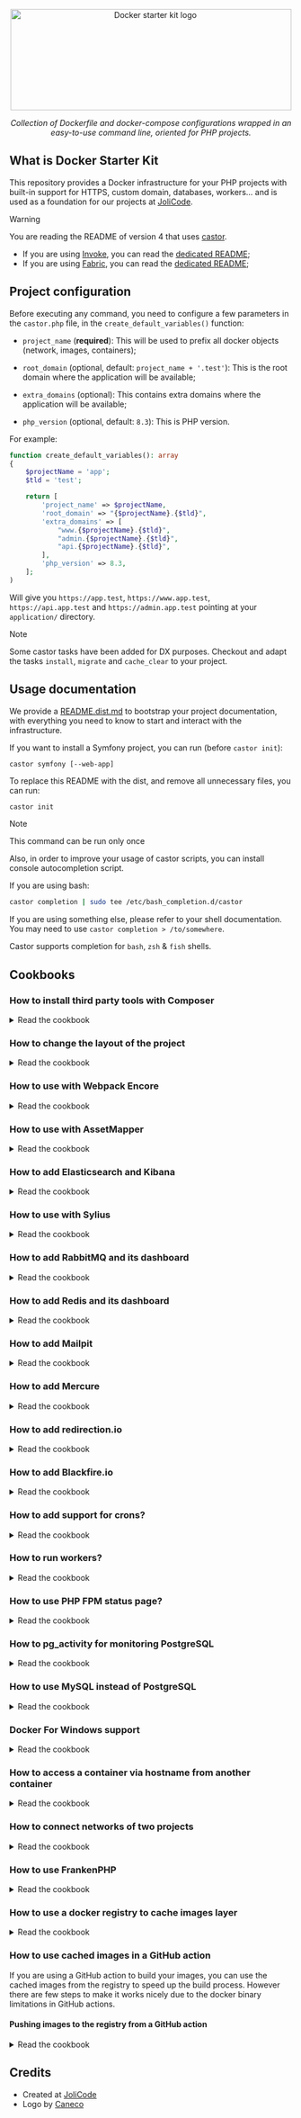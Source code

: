 <p align="center">
    <img width="500" height="180" src="https://jolicode.com/media/original/docker-starter-logo.png" alt="Docker starter kit logo" />
</p>

<p align="center">
    <i>Collection of Dockerfile and docker-compose configurations wrapped in an easy-to-use command line, oriented for PHP projects.</i>
</p>

## What is Docker Starter Kit

This repository provides a Docker infrastructure for your PHP projects with
built-in support for HTTPS, custom domain, databases, workers... and is used as
a foundation for our projects at [JoliCode](https://jolicode.com/).

> [!WARNING]
> You are reading the README of version 4 that uses [castor](https://github.com/jolicode/castor).

* If you are using [Invoke](https://www.pyinvoke.org/), you can read the [dedicated README](https://github.com/jolicode/docker-starter/tree/v3.11.0);
* If you are using [Fabric](https://www.fabfile.org/), you can read the [dedicated README](https://github.com/jolicode/docker-starter/tree/v2.0.0);

## Project configuration

Before executing any command, you need to configure a few parameters in the
`castor.php` file, in the `create_default_variables()` function:

* `project_name` (**required**): This will be used to prefix all docker objects
(network, images, containers);

* `root_domain` (optional, default: `project_name + '.test'`): This is the root
domain where the application will be available;

* `extra_domains` (optional): This contains extra domains where the application
will be available;

* `php_version` (optional, default: `8.3`): This is PHP version.

For example:

```php
function create_default_variables(): array
{
    $projectName = 'app';
    $tld = 'test';

    return [
        'project_name' => $projectName,
        'root_domain' => "{$projectName}.{$tld}",
        'extra_domains' => [
            "www.{$projectName}.{$tld}",
            "admin.{$projectName}.{$tld}",
            "api.{$projectName}.{$tld}",
        ],
        'php_version' => 8.3,
    ];
)
```

Will give you `https://app.test`,  `https://www.app.test`,
`https://api.app.test` and `https://admin.app.test` pointing at your
`application/` directory.

> [!NOTE]
> Some castor tasks have been added for DX purposes. Checkout and adapt
> the tasks `install`, `migrate` and `cache_clear` to your project.

## Usage documentation

We provide a [README.dist.md](./README.dist.md) to bootstrap your project
documentation, with everything you need to know to start and interact with the
infrastructure.

If you want to install a Symfony project, you can run (before `castor init`):

```
castor symfony [--web-app]
```

To replace this README with the dist, and remove all unnecessary files, you can
run:

```bash
castor init
```

> [!NOTE]
> This command can be run only once

Also, in order to improve your usage of castor scripts, you can install console
autocompletion script.

If you are using bash:

```bash
castor completion | sudo tee /etc/bash_completion.d/castor
```

If you are using something else, please refer to your shell documentation. You
may need to use `castor completion > /to/somewhere`.

Castor supports completion for `bash`, `zsh` & `fish` shells.

## Cookbooks

### How to install third party tools with Composer

<details>

<summary>Read the cookbook</summary>

If you want to install some third party tools with Composer, it is recommended to install them in their dedicated directory.
PHPStan and PHP-CS-Fixer are already installed in the `tools` directory.

We suggest to:

1. create a composer.json which requires only this tool in `tools/<tool name>/composer.json`;

1. create an executable symbolic link to the tool from the root directory of the project: `ln -s ../<tool name>/vendor/bin/<tool bin> tools/bin/<tool bin>`;

> [!NOTE]
> Relative symlinks works here, because the first part of the command is relative to the second part, not to the current directory.

Since `tools/bin` path is appended to the `$PATH`, tools will be available globally in the builder container.

</details>

### How to change the layout of the project

<details>

<summary>Read the cookbook</summary>

If you want to rename the `application` directory, or even move its content to
the root directory, you have to edit each reference to it. Theses references
represent each application entry point, whether it be over HTTP or CLI.
Usually, there is three places where you need to do it:

* In Nginx configuration file:
  `infrastructure/docker/services/php/frontend/etc/nginx/nginx.conf`. You need
  to update  `http.server.root` option to the new path. For example:
  ```diff
  - root /var/www/application/public;
  + root /var/www/public;
  ```
* In all workers configuration file:
  `infrastructure/docker/docker-compose.worker.yml`:
  ```diff
  - command: php -d memory_limit=1G /var/www/application/bin/console messenger:consume async --memory-limit=128M
  + command: php -d memory_limit=1G /var/www/bin/console messenger:consume async --memory-limit=128M
  ```
* In the builder, to land in the right directory directly:
  `infrastructure/docker/services/php/Dockerfile`:
  ```diff
  - WORKDIR /var/www/application
  + WORKDIR /var/www
  ```

</details>

### How to use with Webpack Encore

<details>

<summary>Read the cookbook</summary>

> [!NOTE]
> this cookbook documents the integration of webpack 5+. For older version
> of webpack, use previous version of the docker starter.

If you want to use Webpack Encore in a Symfony project,

1. Follow [instructions on symfony.com](https://symfony.com/doc/current/frontend/encore/installation.html#installing-encore-in-symfony-applications) to install webpack encore.

    You will need to follow [these instructions](https://symfony.com/doc/current/frontend/encore/simple-example.html) too.

2. Create a new service for encore:

    Add the following content to the `docker-compose.yml` file:

    ```yaml
    services:
        encore:
            build:
                context: services/php
                target: builder
            volumes:
                - "../..:/var/www:cached"
            command: >
                yarn run dev-server
                    --hot
                    --host 0.0.0.0
                    --public https://encore.${PROJECT_ROOT_DOMAIN}
                    --allowed-hosts ${PROJECT_ROOT_DOMAIN}
                    --allowed-hosts encore.${PROJECT_ROOT_DOMAIN}
                    --client-web-socket-url-hostname encore.${PROJECT_ROOT_DOMAIN}
                    --client-web-socket-url-port 443
                    --client-web-socket-url-protocol wss
                    --server-type http
            labels:
                - "project-name=${PROJECT_NAME}"
                - "traefik.enable=true"
                - "traefik.http.routers.${PROJECT_NAME}-encore.rule=Host(`encore.${PROJECT_ROOT_DOMAIN}`)"
                - "traefik.http.routers.${PROJECT_NAME}-encore.tls=true"
                - "traefik.http.services.encore.loadbalancer.server.port=8000"
            healthcheck:
            test: ["CMD", "curl", "-f", "http://localhost:8000/build/app.css"]
            profiles:
                - default
    ```

If the assets are not reachable, you may accept self-signed certificate. To do so, open a new tab
at https://encore.app.test and click on accept.

</details>

### How to use with AssetMapper

<details>

<summary>Read the cookbook</summary>

1. Follow [instructions on symfony.com](https://symfony.com/doc/current/frontend/asset_mapper.html#installation) to install AssetMapper.

1. Remove this block in the
`infrastructure/docker/services/php/frontend/etc/nginx/nginx.conf` file:

    ```
    location ~* \.(jpg|jpeg|png|gif|ico|css|js|svg)$ {
        access_log off;
        add_header Cache-Control "no-cache";
    }
    ```

1. Remove these lines in the `infrastructure/docker/services/php/Dockerfile` file:

    ```diff
    SHELL ["/bin/bash", "-o", "pipefail", "-c"]

    - ARG NODEJS_VERSION=18.x
    - RUN curl -s https://deb.nodesource.com/gpgkey/nodesource.gpg.key | gpg --dearmor > /usr/share/keyrings/nodesource.gpg \
    -     && echo "deb [signed-by=/usr/share/keyrings/nodesource.gpg] https://deb.nodesource.com/node_${NODEJS_VERSION} bullseye main" > /etc/apt/sources.list.d/nodejs.list

    # Default toys
    RUN apt-get update \
        && apt-get install -y --no-install-recommends \
            git \
            make \
    -       nodejs \
            sudo \
            unzip \
        && apt-get clean \
    -   && npm install -g yarn@1.22 \
        && rm -rf /var/lib/apt/lists/* /tmp/* /var/tmp/* /usr/share/doc/*
    ```
</details>

### How to add Elasticsearch and Kibana

<details>

<summary>Read the cookbook</summary>

In order to use Elasticsearch and Kibana, you should add the following content
to the `docker-compose.yml` file:

```yaml
volumes:
    elasticsearch-data: {}

services:
    elasticsearch:
        image: elasticsearch:7.8.0
        volumes:
            - elasticsearch-data:/usr/share/elasticsearch/data
        environment:
            - "discovery.type=single-node"
        labels:
            - "traefik.enable=true"
            - "project-name=${PROJECT_NAME}"
            - "traefik.http.routers.${PROJECT_NAME}-elasticsearch.rule=Host(`elasticsearch.${PROJECT_ROOT_DOMAIN}`)"
            - "traefik.http.routers.${PROJECT_NAME}-elasticsearch.tls=true"
        healthcheck:
            test: "curl --fail http://localhost:9200/_cat/health || exit 1"
            interval: 5s
            timeout: 5s
            retries: 5
        profiles:
            - default

    kibana:
        image: kibana:7.8.0
        depends_on:
            - elasticsearch
        labels:
            - "traefik.enable=true"
            - "project-name=${PROJECT_NAME}"
            - "traefik.http.routers.${PROJECT_NAME}-kibana.rule=Host(`kibana.${PROJECT_ROOT_DOMAIN}`)"
            - "traefik.http.routers.${PROJECT_NAME}-kibana.tls=true"
        profiles:
            - default
```

Then, you will be able to browse:

* `https://kibana.<root_domain>`
* `https://elasticsearch.<root_domain>`

In your application, you can use the following configuration:

* scheme: `http`;
* host: `elasticsearch`;
* port: `9200`.

</details>

### How to use with Sylius

<details>

<summary>Read the cookbook</summary>

Add the php extension `gd` to `infrastructure/docker/services/php/Dockerfile`

```
php${PHP_VERSION}-gd \
```

If you want to create a new Sylius project, you need to enter a builder (`inv
builder`) and run the following commands

1. Remove the `application` folder:

    ```bash
    cd ..
    rm -rf application/*
    ```

1. Create a new project:

    ```bash
    composer create-project sylius/sylius-standard application
    ```

1. Configure the `.env`

    ```bash
    sed -i 's#DATABASE_URL.*#DATABASE_URL=postgresql://app:app@postgres:5432/app\?serverVersion=12\&charset=utf8#' application/.env
    ```

</details>

### How to add RabbitMQ and its dashboard

<details>

<summary>Read the cookbook</summary>

In order to use RabbitMQ and its dashboard, you should add a new service:

```Dockerfile
# services/rabbitmq/Dockerfile
FROM rabbitmq:3-management-alpine

COPY etc/. /etc/
```

And you can add specific RabbitMQ configuration in the `services/rabbitmq/etc/rabbitmq/rabbitmq.conf` file:
```
# services/rabbitmq/etc/rabbitmq/rabbitmq.conf
vm_memory_high_watermark.absolute = 1GB
```

Finally, add the following content to the `docker-compose.yml` file:
```yaml
volumes:
    rabbitmq-data: {}

services:
    rabbitmq:
        build: services/rabbitmq
        volumes:
            - rabbitmq-data:/var/lib/rabbitmq
        labels:
            - "traefik.enable=true"
            - "project-name=${PROJECT_NAME}"
            - "traefik.http.routers.${PROJECT_NAME}-rabbitmq.rule=Host(`rabbitmq.${PROJECT_ROOT_DOMAIN}`)"
            - "traefik.http.routers.${PROJECT_NAME}-rabbitmq.tls=true"
            - "traefik.http.services.rabbitmq.loadbalancer.server.port=15672"
        healthcheck:
            test: "rabbitmqctl eval '{ true, rabbit_app_booted_and_running } = { rabbit:is_booted(node()), rabbit_app_booted_and_running }, { [], no_alarms } = { rabbit:alarms(), no_alarms }, [] /= rabbit_networking:active_listeners(), rabbitmq_node_is_healthy.' || exit 1"
            interval: 5s
            timeout: 5s
            retries: 5
        profiles:
            - default
```

In order to publish and consume messages with PHP, you need to install the
`php${PHP_VERSION}-amqp` in the `php` image.

Then, you will be able to browse:

* `https://rabbitmq.<root_domain>` (username: `guest`, password: `guest`)

In your application, you can use the following configuration:

* host: `rabbitmq`;
* username: `guest`;
* password: `guest`;
* port: `rabbitmq`.

For example in Symfony you can use: `MESSENGER_TRANSPORT_DSN=amqp://guest:guest@rabbitmq:5672/%2f/messages`.

</details>

### How to add Redis and its dashboard

<details>

<summary>Read the cookbook</summary>

In order to use Redis and its dashboard, you should add the following content to
the `docker-compose.yml` file:

```yaml
volumes:
    redis-data: {}
    redis-insight-data: {}

services:
    redis:
        image: redis:5
        healthcheck:
            test: ["CMD", "redis-cli", "ping"]
            interval: 5s
            timeout: 5s
            retries: 5
        volumes:
            - "redis-data:/data"
        profiles:
            - default

    redis-insight:
        image: redislabs/redisinsight
        volumes:
            - "redis-insight-data:/db"
        labels:
            - "traefik.enable=true"
            - "project-name=${PROJECT_NAME}"
            - "traefik.http.routers.${PROJECT_NAME}-redis.rule=Host(`redis.${PROJECT_ROOT_DOMAIN}`)"
            - "traefik.http.routers.${PROJECT_NAME}-redis.tls=true"
        profiles:
            - default

```

In order to communicate with Redis, you need to install the
`php${PHP_VERSION}-redis` in the `php` image.

Then, you will be able to browse:

* `https://redis.<root_domain>`

In your application, you can use the following configuration:

* host: `redis`;
* port: `6379`.

</details>

### How to add Mailpit

<details>

<summary>Read the cookbook</summary>

In order to use Mailpit and its dashboard, you should add the following content
to the `docker-compose.yml` file:

```yaml
services:
    mail:
        image: axllent/mailpit
        environment:
            - MP_SMTP_BIND_ADDR=0.0.0.0:25
        labels:
            - "traefik.enable=true"
            - "project-name=${PROJECT_NAME}"
            - "traefik.http.routers.${PROJECT_NAME}-mail.rule=Host(`mail.${PROJECT_ROOT_DOMAIN}`)"
            - "traefik.http.routers.${PROJECT_NAME}-mail.tls=true"
            - "traefik.http.services.mail.loadbalancer.server.port=8025"
        profiles:
            - default
```

Then, you will be able to browse:

* `https://mail.<root_domain>`

In your application, you can use the following configuration:

* scheme: `smtp`;
* host: `mail`;
* port: `25`.

For example in Symfony you can use: `MAILER_DSN=smtp://mail:25`.

</details>

### How to add Mercure

<details>

<summary>Read the cookbook</summary>

In order to use Mercure, you should add the following content to the
`docker-compose.yml` file:

```yaml
services:
    mercure:
        image: dunglas/mercure
        environment:
            - "MERCURE_PUBLISHER_JWT_KEY=password"
            - "MERCURE_SUBSCRIBER_JWT_KEY=password"
            - "ALLOW_ANONYMOUS=1"
            - "CORS_ALLOWED_ORIGINS=*"
        labels:
            - "traefik.enable=true"
            - "project-name=${PROJECT_NAME}"
            - "traefik.http.routers.${PROJECT_NAME}-mercure.rule=Host(`mercure.${PROJECT_ROOT_DOMAIN}`)"
            - "traefik.http.routers.${PROJECT_NAME}-mercure.tls=true"
        profiles:
            - default
```

If you are using Symfony, you must put the following configuration in the `.env` file:

```
MERCURE_PUBLISH_URL=http://mercure/.well-known/mercure
MERCURE_JWT_TOKEN=eyJhbGciOiJIUzI1NiIsInR5cCI6IkpXVCJ9.eyJtZXJjdXJlIjp7InN1YnNjcmliZSI6W10sInB1Ymxpc2giOltdfX0.t9ZVMwTzmyjVs0u9s6MI7-oiXP-ywdihbAfPlghTBeQ
```

</details>

### How to add redirection.io

<details>

<summary>Read the cookbook</summary>

In order to use redirection.io, you should add the following content to the
`docker-compose.yml` file to run the agent:

```yaml
services:
    redirectionio-agent:
        build: services/redirectionio-agent
```

Add the following file `infrastructure/docker/services/redirectionio-agent/Dockerfile`:

```Dockerfile
FROM alpine:3.12 AS alpine

WORKDIR /tmp

RUN apk add --no-cache wget ca-certificates \
    && wget https://packages.redirection.io/dist/stable/2/any/redirectionio-agent-latest_any_amd64.tar.gz \
    && tar -xzvf redirectionio-agent-latest_any_amd64.tar.gz

FROM scratch

# Binary copied from tar
COPY --from=alpine /tmp/redirection-agent/redirectionio-agent /usr/local/bin/redirectionio-agent

# Configuration, can be replaced by your own
COPY etc /etc

# Root SSL Certificates, needed as we do HTTPS requests to our service
COPY --from=alpine /etc/ssl/certs/ca-certificates.crt /etc/ssl/certs/

CMD ["/usr/local/bin/redirectionio-agent"]
```

Add `infrastructure/docker/services/redirectionio-agent/etc/redirectionio/agent.yml`:

```yaml
instance_name: "my-instance-dev" ### You may want to change this
listen: 0.0.0.0:10301
```

Then you'll need `wget`. In
`infrastructure/docker/services/php/Dockerfile`, in stage `frontend`:

```Dockerfile
RUN apt-get update \
    && apt-get install -y --no-install-recommends \
        wget \
    && apt-get clean \
    && rm -rf /var/lib/apt/lists/* /tmp/* /var/tmp/* /usr/share/doc/*
```

You can group this command with another one.

Then, **after** installing nginx, you need to install the module:

```Dockerfile
RUN wget -q -O - https://packages.redirection.io/gpg.key | gpg --dearmor > /usr/share/keyrings/redirection.io.gpg \
    && echo "deb [signed-by=/usr/share/keyrings/redirection.io.gpg] https://packages.redirection.io/deb/stable/2 focal main" | tee -a /etc/apt/sources.list.d/packages_redirection_io_deb.list \
    && apt-get update \
    && apt-get install libnginx-mod-redirectionio \
    && apt-get clean \
    && rm -rf /var/lib/apt/lists/* /tmp/* /var/tmp/* /usr/share/doc/*
```

Finally, you need to edit
`infrastructure/docker/services/php/frontend/etc/nginx/nginx.conf` to add the
following configuration in the `server` block:

```
redirectionio_pass redirectionio-agent:10301;
redirectionio_project_key "AAAAAAAAAAAAAAAA:BBBBBBBBBBBBBBBB";
```

**Don't forget to change the project key**.

</details>

### How to add Blackfire.io

<details>

<summary>Read the cookbook</summary>

In order to use Blackfire.io, you should add the following content to the
`docker-compose.yml` file to run the agent:

```yaml
services:
    blackfire:
        image: blackfire/blackfire
        environment:
            BLACKFIRE_SERVER_ID: FIXME
            BLACKFIRE_SERVER_TOKEN: FIXME
            BLACKFIRE_CLIENT_ID: FIXME
            BLACKFIRE_CLIENT_TOKEN: FIXME
        profiles:
            - default

```

Then you'll need `wget`. In
`infrastructure/docker/services/php/Dockerfile`, in stage `base`:

```Dockerfile
RUN apt-get update \
    && apt-get install -y --no-install-recommends \
        wget \
    && apt-get clean \
    && rm -rf /var/lib/apt/lists/* /tmp/* /var/tmp/* /usr/share/doc/*
```

You can group this command with another one.

Then, **after** installing PHP, you need to install the probe:

```Dockerfile
RUN wget -q -O - https://packages.blackfire.io/gpg.key | gpg --dearmor > /usr/share/keyrings/blackfire.io.gpg \
    && sh -c 'echo "deb [signed-by=/usr/share/keyrings/blackfire.io.gpg] http://packages.blackfire.io/debian any main" > /etc/apt/sources.list.d/blackfire.list' \
    && apt-get update \
    && apt-get install -y --no-install-recommends \
        blackfire-php \
    && apt-get clean \
    && rm -rf /var/lib/apt/lists/* /tmp/* /var/tmp/* /usr/share/doc/* \
    && sed -i 's#blackfire.agent_socket.*#blackfire.agent_socket=tcp://blackfire:8707#' /etc/php/${PHP_VERSION}/mods-available/blackfire.ini
```

If you want to profile HTTP calls, you need to enable the probe with PHP-FPM.
So in `infrastructure/docker/services/php/Dockerfile`:

```Dockerfile
RUN phpenmod blackfire
```

Here also, You can group this command with another one.

</details>

### How to add support for crons?

<details>

<summary>Read the cookbook</summary>

In order to set up crontab, you should add a new container:

```Dockerfile
# services/php/Dockerfile

FROM php-base AS cron

RUN apt-get update \
    && apt-get install -y --no-install-recommends \
        cron \
    && apt-get clean \
    && rm -rf /var/lib/apt/lists/* /tmp/* /var/tmp/* /usr/share/doc/*

COPY --link cron/crontab /etc/cron.d/crontab
COPY --link cron/entrypoint.sh /entrypoint.sh
RUN crontab /etc/cron.d/crontab

ENTRYPOINT [ "/entrypoint.sh" ]

CMD ["cron", "-f"]
```

And you can add all your crons in the `services/php/crontab` file:
```crontab
* * * * * su app -c "/usr/local/bin/php -r 'echo time().PHP_EOL;'" > /proc/1/fd/1 2>&1
```

And you can add the following content to the `services/php/entrypoint.sh` file:
```bash
#!/usr/bin/env bash

if ! id -u ${USER_ID} &>/dev/null; then
    useradd -u ${USER_ID} -o -m -s /bin/bash ${USER_ID}
fi

exec "$@"
```

Finally, add the following content to the `docker-compose.yml` file:
```yaml
services:
    cron:
        build:
            context: services/php
            target: cron
        environment:
            - "USER_ID=${USER_ID}"
        volumes:
            - "../..:/var/www:cached"
        profiles:
            - default
```

</details>

### How to run workers?

<details>

<summary>Read the cookbook</summary>

In order to set up workers, you should define their services in the `docker-compose.worker.yml` file:

```yaml
services:
    worker_my_worker:
        <<: *worker_base
        command: /var/www/application/my-worker

    worker_date:
        <<: *worker_base
        command: watch -n 1 date
```

</details>

### How to use PHP FPM status page?

<details>

<summary>Read the cookbook</summary>

If you want to use the [PHP FPM status
page](https://www.php.net/manual/en/fpm.status.php) you need to remove a
configuration block in the
`infrastructure/docker/services/php/frontend/etc/nginx/nginx.conf` file:

```diff
-        # Remove this block if you want to access to PHP FPM monitoring
-        # dashboarsh (on URL: /php-fpm-status). WARNING: on production, you must
-        # secure this page (by user IP address, with a password, for example)
-        location ~ ^/php-fpm-status$ {
-            deny all;
-        }
-
```

And if your application uses the front controller pattern, and you want to see
the real request URI, you also need to uncomment the following configuration
block:

```diff
-            # # Uncomment if you want to use /php-fpm-status endpoint **with**
-            # # real request URI. It may have some side effects, that's why it's
-            # # commented by default
-            # fastcgi_param SCRIPT_NAME $request_uri;
+            # Uncomment if you want to use /php-fpm-status endpoint **with**
+            # real request URI. It may have some side effects, that's why it's
+            # commented by default
+            fastcgi_param SCRIPT_NAME $request_uri;
```

</details>

### How to pg_activity for monitoring PostgreSQL

<details>

<summary>Read the cookbook</summary>

In order to install pg_activity, you should add the following content to the
`infrastructure/docker/services/postgres/Dockerfile` file:

```Dockerfile
RUN apt-get update \
    && apt-get install -y --no-install-recommends \
        pg-activity \
    && apt-get clean \
    && rm -rf /var/lib/apt/lists/* /tmp/* /var/tmp/* /usr/share/doc/*
```

Then, you can add the following content to the `castor.php` file:

```php
#[AsTask(description: 'Monitor PostgreSQL', namespace: 'app:db')]
function pg_activity(): void
{
    docker_compose('exec postgres pg_activity -U app');
}
```

Finally you can use the following command:

```
castor app:db:pg-activity
```

</details>

### How to use MySQL instead of PostgreSQL

<details>

<summary>Read the cookbook</summary>

In order to use MySQL, you will need to apply this patch:

```diff
diff --git a/infrastructure/docker/docker-compose.builder.yml b/infrastructure/docker/docker-compose.builder.yml
index d00f315..bdfdc65 100644
--- a/infrastructure/docker/docker-compose.builder.yml
+++ b/infrastructure/docker/docker-compose.builder.yml
@@ -10,7 +10,7 @@ services:
     builder:
         build: services/builder
         depends_on:
-            - postgres
+            - mysql
         environment:
             - COMPOSER_MEMORY_LIMIT=-1
         volumes:
diff --git a/infrastructure/docker/docker-compose.worker.yml b/infrastructure/docker/docker-compose.worker.yml
index 2eda814..59f8fed 100644
--- a/infrastructure/docker/docker-compose.worker.yml
+++ b/infrastructure/docker/docker-compose.worker.yml
@@ -5,7 +5,7 @@ x-services-templates:
     worker_base: &worker_base
         build: services/worker
         depends_on:
-            - postgres
+            - mysql
             #- rabbitmq
         volumes:
             - "../..:/var/www:cached"
diff --git a/infrastructure/docker/docker-compose.yml b/infrastructure/docker/docker-compose.yml
index 49a2661..1804a01 100644
--- a/infrastructure/docker/docker-compose.yml
+++ b/infrastructure/docker/docker-compose.yml
@@ -1,7 +1,7 @@
 version: '3.7'

 volumes:
-    postgres-data: {}
+    mysql-data: {}

 services:
     router:
@@ -13,7 +13,7 @@ services:
     frontend:
         build: services/frontend
         depends_on:
-            - postgres
+            - mysql
         volumes:
             - "../..:/var/www:cached"
         labels:
@@ -24,10 +24,7 @@ services:
             # Comment the next line to be able to access frontend via HTTP instead of HTTPS
             - "traefik.http.routers.${PROJECT_NAME}-frontend-unsecure.middlewares=redirect-to-https@file"

-    postgres:
-        image: postgres:16
-        environment:
-            - POSTGRES_USER=app
-            - POSTGRES_PASSWORD=app
+    mysql:
+        image: mysql:8
+        environment:
+            - MYSQL_ALLOW_EMPTY_PASSWORD=1
+        healthcheck:
+            test: "mysqladmin ping -h localhost"
+            interval: 5s
+            timeout: 5s
+            retries: 10
         volumes:
-            - postgres-data:/var/lib/postgresql/data
+            - mysql-data:/var/lib/mysql
diff --git a/infrastructure/docker/services/php/Dockerfile b/infrastructure/docker/services/php/Dockerfile
index 56e1835..95fee78 100644
--- a/infrastructure/docker/services/php/Dockerfile
+++ b/infrastructure/docker/services/php/Dockerfile
@@ -24,7 +24,7 @@ RUN apk add --no-cache \
     php${PHP_VERSION}-intl \
     php${PHP_VERSION}-mbstring \
-    php${PHP_VERSION}-pgsql \
+    php${PHP_VERSION}-mysql \
     php${PHP_VERSION}-xml \
     php${PHP_VERSION}-zip \
```

</details>

### Docker For Windows support

<details>

<summary>Read the cookbook</summary>

This starter kit is compatible with Docker for Windows, so you can enjoy native Docker experience on Windows. You will have to keep in mind some differences:

- You will be prompted to run the env vars manually if you use PowerShell.
</details>

### How to access a container via hostname from another container

<details>

<summary>Read the cookbook</summary>

Let's say you have a container (`frontend`) that responds to many hostnames:
`app.test`, `api.app.test`, `admin.app.test`. And you have another container
(`builder`) that needs to call the `frontend` with a specific hostname - or with
HTTPS. This is usually the case when you have a functional test suite.

To enable this feature, you need to add `extra_hosts` to the `builder` container
like so:

```yaml
services:
    builder:
        # [...]
        extra_hosts:
            - "app.test:host-gateway"
            - "api.app.test:host-gateway"
            - "admin.app.test:host-gateway"
```

</details>

### How to connect networks of two projects

<details>

<summary>Read the cookbook</summary>

Let's say you have two projects `foo` and `bar`. You want to run both projects a
the same time. And containers from `foo` project should be able to dialog with
`bar` project via public network (host network).

In the `foo` project, you'll need to declare the `bar_default` network in
`docker-compose.yml`:

```yaml
networks:
    bar_default:
        external: true
```

Then, attach it to the the `foo` router:

```yaml
services:
    router:
        networks:
            - default
            - bar_default
```

Finally, you must remove the constraints on the router so it'll be able to
discover containers from another docker compose project:

```diff
--- a/infrastructure/docker/services/router/traefik/traefik.yaml
+++ b/infrastructure/docker/services/router/traefik/traefik.yaml
 providers:
   docker:
     exposedByDefault: false
-    constraints: "Label(`project-name`,`{{ PROJECT_NAME }}`)"
   file:
```

Finally, you must :

1. build the project `foo`
1. build the project `bar`
1.  Create the network `bar_default` (first time only)
    ```
    docker network create bar_default
    ```
1. start the project `foo`
1. start the project `bar`

</details>

### How to use FrankenPHP

<details>

<summary>Read the cookbook</summary>

Migrating to FrankenPHP involves a lot of changes. You can take inspiration from
the following [repostory](https://github.com/lyrixx/async-messenger-mercure)
and specifically [this commit](https://github.com/lyrixx/async-messenger-mercure/commit/9ac8776253f3950a6c57d457b3742923f9e096a7).

</details>

### How to use a docker registry to cache images layer

<details>

<summary>Read the cookbook</summary>

You can use a docker registry to cache images layer, it can be useful to speed up the build process during the CI and
local development.

First you need a docker registry, in following examples we will use the GitHub registry (ghcr.io).

Then add the registry to the context variable of the `castor.php` file:

```php
function create_default_variables(): Context
{
    return [
        // [...]
        'registry' => 'ghcr.io/your-organization/your-project',
    ];
}
```

Once you have the registry, you can push the images to the registry:

```bash
castor docker:push
```

> [!WARNING] Pushing images cache from a dev environment to a registry is not recommended, as cache is highly sensitive 
> to the environment and may not be compatible with other environments. It is recommended to push the cache from the CI
> environment.

This command will generate a bake file with the images to push from the `cache_from` directive of the `docker-compose.yml` file.
If you want to add more images to push, you can add the `cache_from` directive to them.

```yaml
services:
    my-service:
        build:
            cache_from:
                - "type=registry,ref=${REGISTRY:-}/my-service:cache"
```
</details>

### How to use cached images in a GitHub action
If you are using a GitHub action to build your images, you can use the cached images from the registry to speed up the build process.
However there are few steps to make it works nicely due to the docker binary limitations in GitHub actions.

#### Pushing images to the registry from a GitHub action

<details>

<summary>Read the cookbook</summary>

To push images to the registry in a github action you will need to do this :

1. Ensure that the github token have the `write:packages` scope.

```yaml
permissions:
    contents: read
    packages: write
```


2. Install Docker buildx in the github action

```yaml
    - name: Set up Docker Buildx
      uses: docker/setup-buildx-action@v2
```

3. Login to the registry

```yaml
    - name: Log in to registry
      shell: bash
      run: echo "${{ secrets.GITHUB_TOKEN }}" | docker login ghcr.io -u $ --password-stdin
```

#### Using the cached images in GitHub action

By default images are private in the GitHub registry, you will need to login to the registry to pull the images.

```yaml
    - name: Log in to registry
      shell: bash
      run: echo "${{ secrets.GITHUB_TOKEN }}" | docker login ghcr.io -u $ --password-stdin
```

</details>

## Credits

- Created at [JoliCode](https://jolicode.com/)
- Logo by [Caneco](https://twitter.com/caneco)

